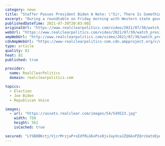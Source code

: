 ```yaml
---
category: news
title: "Staffer Passes President Biden A Note: \"Sir, There Is Something On Your Chin\""
excerpt: "During a roundtable on Friday morning with Western state governors about wildfires, President Biden provided a moment of comic relief. A closeup photo shows the text of the note:: President @JoeBiden holds a card handed to him by an aide that reads “Sir,"
publishedDateTime: 2021-07-30T20:03:00Z
originalUrl: "https://www.realclearpolitics.com/video/2021/07/30/watch_president_biden_gets_passed_a_note_sir_there_is_something_on_your_chin.html#!"
webUrl: "https://www.realclearpolitics.com/video/2021/07/30/watch_president_biden_gets_passed_a_note_sir_there_is_something_on_your_chin.html#!"
ampWebUrl: "http://www.realclearpolitics.com/video/2021/07/30/watch_president_biden_gets_passed_a_note_sir_there_is_something_on_your_chin.amp.html"
cdnAmpWebUrl: "https://www-realclearpolitics-com.cdn.ampproject.org/c/www.realclearpolitics.com/video/2021/07/30/watch_president_biden_gets_passed_a_note_sir_there_is_something_on_your_chin.amp.html"
type: article
quality: 82
heat: 82
published: true

provider:
  name: RealClearPolitics
  domain: realclearpolitics.com

topics:
  - Election
  - Joe Biden
  - Republican Voice

images:
  - url: "https://assets.realclear.com/images/54/549523.jpg"
    width: 750
    height: 562
    isCached: true

secured: "LYSB8BKctj/VjcrMrzjuP+sEdfRLG6xPssDjvJayVcaJZQGkoPZQrcUatnEywApemmH0lRAxwok+WGxD6cyfte5VD47nkf07Xb/Z5Bh92pw0JHoEeQIiYxfPSskfzvK3+faWhZH1524SfNpFULye19UaJCijgYoUtzyuR61tEesJsQiRMLSTbSEbSa3EdRMfAknlHzUX9GOIcmjW4bVJ0DaFGP4xIb6s9jBd9zY43D5VNZoTZqXsCNyFVB7WUoWAH+BqM1M64pjDMRrsJXhBnbs8ds50bGs+kX3v6ktV8YUWCvvi3JK2g3jrwX9+RJuyq4BHCRISkuCib4NYNG64Ma2kPStKFJuaDsQOmcH18RE=;ElxIOIGk+4uYWqnOzzlT6w=="
---
```



